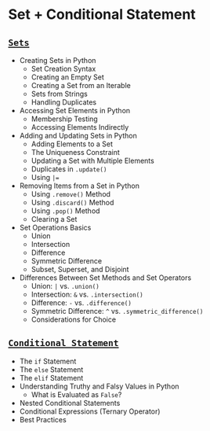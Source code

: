 # Set + Conditional Statement

## [**`Sets`**](https://github.com/Yousefess/TA24PY/blob/main/Weeks/04%20Set%20%2B%20Conditional%20Statement/Notebooks/01%20Sets.ipynb)

- Creating Sets in Python
  - Set Creation Syntax
  - Creating an Empty Set
  - Creating a Set from an Iterable
  - Sets from Strings
  - Handling Duplicates
- Accessing Set Elements in Python
  - Membership Testing
  - Accessing Elements Indirectly
- Adding and Updating Sets in Python
  - Adding Elements to a Set
  - The Uniqueness Constraint
  - Updating a Set with Multiple Elements
  - Duplicates in `.update()`
  - Using `|=`
- Removing Items from a Set in Python
  - Using `.remove()` Method
  - Using `.discard()` Method
  - Using `.pop()` Method
  - Clearing a Set
- Set Operations Basics
  - Union
  - Intersection
  - Difference
  - Symmetric Difference
  - Subset, Superset, and Disjoint
- Differences Between Set Methods and Set Operators
  - Union: `|` vs. `.union()`
  - Intersection: `&` vs. `.intersection()`
  - Difference: `-` vs. `.difference()`
  - Symmetric Difference: `^` vs. `.symmetric_difference()`
  - Considerations for Choice

## [**`Conditional Statement`**](https://github.com/Yousefess/TA24PY/blob/main/Weeks/04%20Set%20%2B%20Conditional%20Statement/Notebooks/02%20Conditional%20Statements.ipynb)

- The `if` Statement
- The `else` Statement
- The `elif` Statement
- Understanding Truthy and Falsy Values in Python
  - What is Evaluated as `False`?
- Nested Conditional Statements
- Conditional Expressions (Ternary Operator)
- Best Practices
